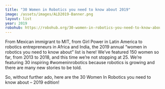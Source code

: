 ```yaml
---
title: "30 Women in Robotics you need to know about 2019"
image: /assets/images/ALD2019-Banner.png
layout: list
year: 2019
robohub: https://robohub.org/30-women-in-robotics-you-need-to-know-about-2019/
---
```

From Mexican immigrant to MIT, from Girl Power in Latin America to robotics entrepreneurs in Africa and India, the 2019 annual “women in robotics you need to know about” list is here! We’ve featured 150 women so far, from 2013 to 2018, and this time we’re not stopping at 25. We’re featuring 30 inspiring #womeninrobotics because robotics is growing and there are many new stories to be told.

So, without further ado, here are the 30 Women In Robotics you need to know about – 2019 edition!
